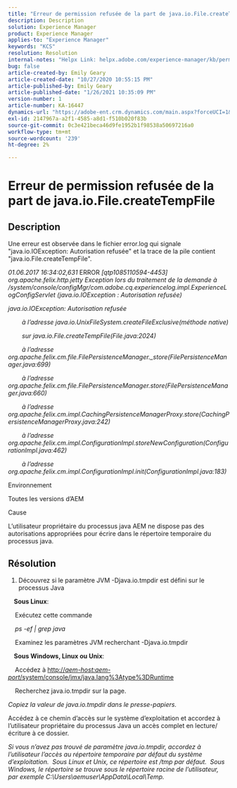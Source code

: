 ```yaml
---
title: "Erreur de permission refusée de la part de java.io.File.createTempFile"
description: Description
solution: Experience Manager
product: Experience Manager
applies-to: "Experience Manager"
keywords: "KCS"
resolution: Resolution
internal-notes: "Helpx Link: helpx.adobe.com/experience-manager/kb/permission_denied_error_from_java_io_file.html"
bug: false
article-created-by: Emily Geary
article-created-date: "10/27/2020 10:55:15 PM"
article-published-by: Emily Geary
article-published-date: "1/26/2021 10:35:09 PM"
version-number: 1
article-number: KA-16447
dynamics-url: "https://adobe-ent.crm.dynamics.com/main.aspx?forceUCI=1&pagetype=entityrecord&etn=knowledgearticle&id=bfc91274-a718-eb11-a813-000d3a5937f3"
exl-id: 2147967a-a2f1-4585-a8d1-f510b020f83b
source-git-commit: 0c3e421beca46d9fe1952b1f98538a50697216a0
workflow-type: tm+mt
source-wordcount: '239'
ht-degree: 2%

---
```


# Erreur de permission refusée de la part de java.io.File.createTempFile

## Description

Une erreur est observée dans le fichier error.log qui signale &quot;java.io.IOException: Autorisation refusée&quot; et la trace de la pile contient &quot;java.io.File.createTempFile&quot;.

<em>01.06.2017 16:34:02,631 </em>ERROR<em> [qtp1085110594-4453] org.apache.felix.http.jetty Exception lors du traitement de la demande à /system/console/configMgr/com.adobe.cq.experiencelog.impl.ExperienceLogConfigServlet (java.io.IOException : Autorisation refusée)</em>

<em>java.io.IOException: Autorisation refusée</em>

<em>        à l’adresse java.io.UnixFileSystem.createFileExclusive(méthode native)</em>

<em>        sur java.io.File.createTempFile(File.java:2024)</em>

<em>        à l’adresse org.apache.felix.cm.file.FilePersistenceManager._store(FilePersistenceManager.java:699)</em>

<em>        à l’adresse org.apache.felix.cm.file.FilePersistenceManager.store(FilePersistenceManager.java:660)</em>

<em>        à l’adresse org.apache.felix.cm.impl.CachingPersistenceManagerProxy.store(CachingPersistenceManagerProxy.java:242)</em>

<em>        à l’adresse org.apache.felix.cm.impl.ConfigurationImpl.storeNewConfiguration(ConfigurationImpl.java:462)</em>

<em>        à l’adresse org.apache.felix.cm.impl.ConfigurationImpl.init(ConfigurationImpl.java:183)</em>


Environnement



Toutes les versions d’AEM


Cause



L’utilisateur propriétaire du processus java AEM ne dispose pas des autorisations appropriées pour écrire dans le répertoire temporaire du processus java.

## Résolution

1. Découvrez si le paramètre JVM -Djava.io.tmpdir est défini sur le processus Java 




<b>    Sous Linux</b>: 

    Exécutez cette commande

<em>    ps -ef | grep java</em>

    Examinez les paramètres JVM recherchant -Djava.io.tmpdir

<b>    Sous Windows, Linux ou Unix</b>:   

    Accédez à [http://<em>aem-host:aem-port</em>/system/console/jmx/java.lang%3Atype%3DRuntime](http://aem-host:aem-port/system/console/jmx/java.lang%3Atype%3DRuntime)

    Recherchez java.io.tmpdir sur la page.

<em>   Copiez la valeur de java.io.tmpdir dans le presse-papiers.

</em>   Accédez à ce chemin d’accès sur le système d’exploitation et accordez à l’utilisateur propriétaire du processus Java un accès complet en lecture/écriture à ce dossier.

<em>   Si vous n’avez pas trouvé de paramètre java.io.tmpdir, accordez à l’utilisateur l’accès au répertoire temporaire par défaut du système d’exploitation.  Sous Linux et Unix, ce répertoire est /tmp par défaut.  Sous Windows, le répertoire se trouve sous le répertoire racine de l’utilisateur, par exemple C:\Users\aemuser\AppData\Local\Temp.
